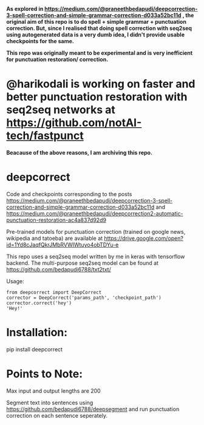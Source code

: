 **As explored in https://medium.com/@praneethbedapudi/deepcorrection-3-spell-correction-and-simple-grammar-correction-d033a52bc11d , the original aim of this repo is to do spell + simple grammar + punctuation correction. But, since I realised that doing spell correction with seq2seq using autogenerated data is a very dumb idea, I didn't provide usable checkpoints for the same.**

**This repo was originally meant to be experimental and is very inefficient for punctuation restoration/ correction.**

# @harikodali is working on faster and better punctuation restoration with seq2seq networks at https://github.com/notAI-tech/fastpunct

**Beacause of the above reasons, I am archiving this repo.**



# deepcorrect

Code and checkpoints corresponding to the posts https://medium.com/@praneethbedapudi/deepcorrection-3-spell-correction-and-simple-grammar-correction-d033a52bc11d and https://medium.com/@praneethbedapudi/deepcorrection2-automatic-punctuation-restoration-ac4a837d92d9

Pre-trained models for punctuation correction (trained on google news, wikipedia and tatoeba) are available at https://drive.google.com/open?id=1Yd8cJaqfQkrJMbRVWIWtuyo4obTDYu-e

This repo uses a seq2seq model written by me in keras with tensorflow backend. The multi-purpose seq2seq model can be found at https://github.com/bedapudi6788/txt2txt/

Usage:
```
from deepcorrect import DeepCorrect
corrector = DeepCorrect('params_path', 'checkpoint_path')
corrector.correct('hey')
'Hey!'
```

# Installation:

pip install deepcorrect

# Points to Note:

Max input and output lengths are 200

Segment text into sentences using https://github.com/bedapudi6788/deepsegment and run punctuation correction on each sentence seperately.
